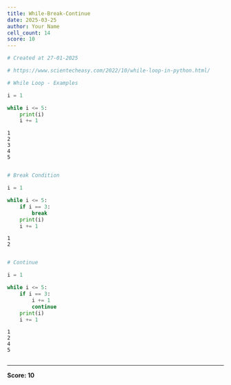 ```yaml
---
title: While-Break-Continue
date: 2025-03-25
author: Your Name
cell_count: 14
score: 10
---
```


```python
# Created at 27-01-2025
```


```python
# https://www.scientecheasy.com/2022/10/while-loop-in-python.html/
```


```python
# While Loop - Examples
```


```python
i = 1
```


```python
while i <= 5:
    print(i)
    i += 1
```

    1
    2
    3
    4
    5



```python

```


```python
# Break Condition
```


```python
i = 1
```


```python
while i <= 5:
    if i == 3:
        break
    print(i)
    i += 1
```

    1
    2



```python

```


```python
# Continue
```


```python
i = 1
```


```python
while i <= 5:
    if i == 3:
        i += 1
        continue
    print(i)
    i += 1
```

    1
    2
    4
    5



```python

```


---
**Score: 10**
